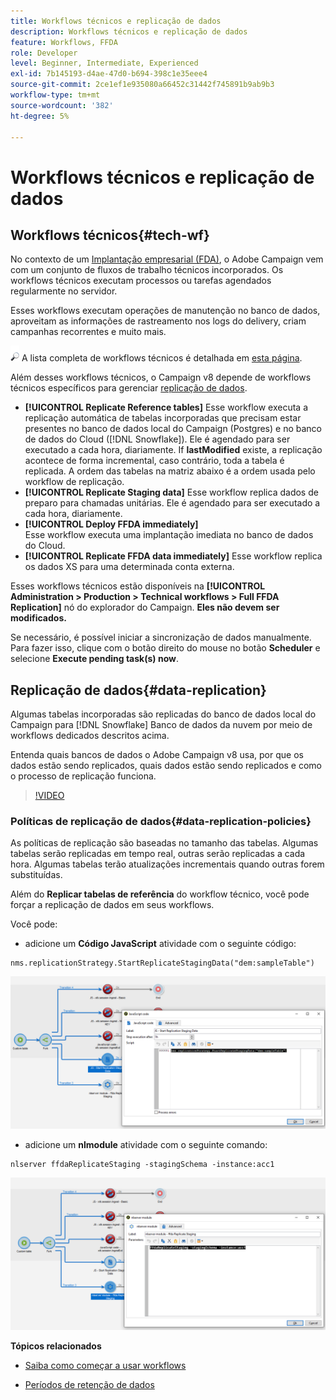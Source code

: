 ```yaml
---
title: Workflows técnicos e replicação de dados
description: Workflows técnicos e replicação de dados
feature: Workflows, FFDA
role: Developer
level: Beginner, Intermediate, Experienced
exl-id: 7b145193-d4ae-47d0-b694-398c1e35eee4
source-git-commit: 2ce1ef1e935080a66452c31442f745891b9ab9b3
workflow-type: tm+mt
source-wordcount: '382'
ht-degree: 5%

---
```


# Workflows técnicos e replicação de dados

## Workflows técnicos{#tech-wf}

No contexto de um [Implantação empresarial (FDA)](enterprise-deployment.md), o Adobe Campaign vem com um conjunto de fluxos de trabalho técnicos incorporados. Os workflows técnicos executam processos ou tarefas agendados regularmente no servidor.

Esses workflows executam operações de manutenção no banco de dados, aproveitam as informações de rastreamento nos logs do delivery, criam campanhas recorrentes e muito mais.

![](../assets/do-not-localize/glass.png) A lista completa de workflows técnicos é detalhada em [esta página](https://experienceleague.adobe.com/docs/campaign/automation/workflows/introduction/wf-type/technical-workflows.html).

Além desses workflows técnicos, o Campaign v8 depende de workflows técnicos específicos para gerenciar [replicação de dados](#data-replication).

* **[!UICONTROL Replicate Reference tables]**
Esse workflow executa a replicação automática de tabelas incorporadas que precisam estar presentes no banco de dados local do Campaign (Postgres) e no banco de dados do Cloud ([!DNL Snowflake]). Ele é agendado para ser executado a cada hora, diariamente. If **lastModified** existe, a replicação acontece de forma incremental, caso contrário, toda a tabela é replicada. A ordem das tabelas na matriz abaixo é a ordem usada pelo workflow de replicação.
* **[!UICONTROL Replicate Staging data]**
Esse workflow replica dados de preparo para chamadas unitárias. Ele é agendado para ser executado a cada hora, diariamente.
* **[!UICONTROL Deploy FFDA immediately]**\
   Esse workflow executa uma implantação imediata no banco de dados do Cloud.
* **[!UICONTROL Replicate FFDA data immediately]**
Esse workflow replica os dados XS para uma determinada conta externa.

Esses workflows técnicos estão disponíveis na **[!UICONTROL Administration > Production > Technical workflows > Full FFDA Replication]** nó do explorador do Campaign. **Eles não devem ser modificados.**

Se necessário, é possível iniciar a sincronização de dados manualmente. Para fazer isso, clique com o botão direito do mouse no botão **Scheduler** e selecione **Execute pending task(s) now**.

## Replicação de dados{#data-replication}

Algumas tabelas incorporadas são replicadas do banco de dados local do Campaign para [!DNL Snowflake] Banco de dados da nuvem por meio de workflows dedicados descritos acima.

Entenda quais bancos de dados o Adobe Campaign v8 usa, por que os dados estão sendo replicados, quais dados estão sendo replicados e como o processo de replicação funciona.

>[!VIDEO](https://video.tv.adobe.com/v/334460?quality=12)


### Políticas de replicação de dados{#data-replication-policies}

As políticas de replicação são baseadas no tamanho das tabelas. Algumas tabelas serão replicadas em tempo real, outras serão replicadas a cada hora. Algumas tabelas terão atualizações incrementais quando outras forem substituídas.

Além do **Replicar tabelas de referência** do workflow técnico, você pode forçar a replicação de dados em seus workflows.

Você pode:

* adicione um **Código JavaScript** atividade com o seguinte código:

```
nms.replicationStrategy.StartReplicateStagingData("dem:sampleTable")
```

![](assets/jscode.png)


* adicione um **nlmodule** atividade com o seguinte comando:

```
nlserver ffdaReplicateStaging -stagingSchema -instance:acc1
```

![](assets/nlmodule.png)


**Tópicos relacionados**

* [Saiba como começar a usar workflows](https://experienceleague.adobe.com/docs/campaign/automation/workflows/introduction/about-workflows.html?lang=pt-BR)

* [Períodos de retenção de dados](../dev/datamodel-best-practices.md#data-retention)
